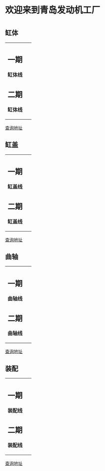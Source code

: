  <h1> 欢迎来到青岛发动机工厂<h1>

## 缸体
<table border="0">
  <tr>
    <td width="75%">
      <h2>一期</h2>
      <p><b>缸体线</b></p>
         <h2>二期</h2>
      <p><b>缸体线</b></p> 
   
  </tr>
</table>

<a href = "http//www.baidu.com" target = "blank">查询地址</a> <br>

## 缸盖
<table border="0">
  <tr>
    <td width="75%">
      <h2>一期</h2>
      <p><b>缸盖线</b></p>
         <h2>二期</h2>
      <p><b>缸盖线</b></p> 
   
  </tr>
</table>

<a href = "http//www.baidu.com" target = "blank">查询地址</a> <br>

## 曲轴
<table border="0">
  <tr>
    <td width="75%">
      <h2>一期</h2>
      <p><b>曲轴线</b></p>
         <h2>二期</h2>
      <p><b>曲轴线</b></p> 
   
  </tr>
</table>

<a href = "http//www.baidu.com" target = "blank">查询地址</a> <br>

## 装配
<table border="0">
  <tr>
    <td width="75%">
      <h2>一期</h2>
      <p><b>装配线</b></p>
         <h2>二期</h2>
      <p><b>装配线</b></p> 
   
  </tr>
</table>

<a href = "http//www.baidu.com" target = "blank">查询地址</a> <br>
